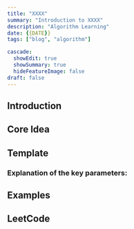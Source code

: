 ```yaml
---
title: "XXXX"
summary: "Introduction to XXXX"
description: "Algorithm Learning"
date: {{DATE}}
tags: ["blog", "algorithm"]

cascade:
  showEdit: true
  showSummary: true
  hideFeatureImage: false
draft: false
---
```


## Introduction

## Core Idea

## Template

### Explanation of the key parameters:

## Examples

## LeetCode